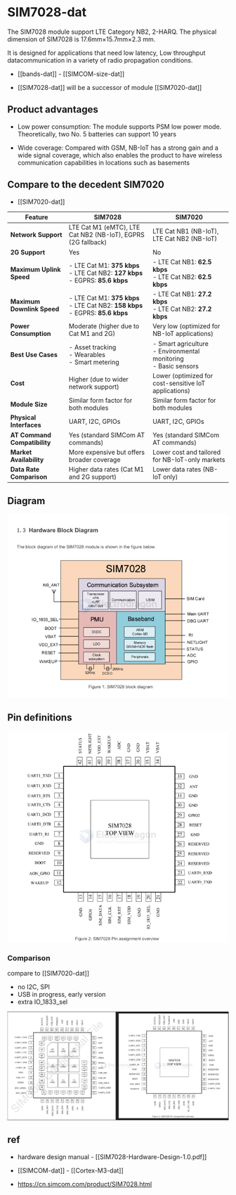 
# SIM7028-dat

The SIM7028 module support LTE Category NB2, 2-HARQ. The physical dimension of SIM7028 is 17.6mm×15.7mm×2.3 mm. 

It is designed for applications that need low latency, Low throughput datacommunication in a variety of radio propagation conditions.

- [[bands-dat]] - [[SIMCOM-size-dat]]

- [[SIM7028-dat]] will be a successor of module [[SIM7020-dat]]

## Product advantages

- Low power consumption: The module supports PSM low power mode. Theoretically, two No. 5 batteries can support 10 years

- Wide coverage: Compared with GSM, NB-IoT has a strong gain and a wide signal coverage, which also enables the product to have wireless communication capabilities in locations such as basements

## Compare to the decedent SIM7020

- [[SIM7020-dat]]



| **Feature**                | **SIM7028**                                                                 | **SIM7020**                                                |
|----------------------------|---------------------------------------------------------------------------|-----------------------------------------------------------|
| **Network Support**        | LTE Cat M1 (eMTC), LTE Cat NB2 (NB-IoT), EGPRS (2G fallback)              | LTE Cat NB1 (NB-IoT), LTE Cat NB2 (NB-IoT)                |
| **2G Support**             | Yes                                                                      | No                                                        |
| **Maximum Uplink Speed**   | - LTE Cat M1: **375 kbps**<br>- LTE Cat NB2: **127 kbps**<br>- EGPRS: **85.6 kbps** | - LTE Cat NB1: **62.5 kbps**<br>- LTE Cat NB2: **62.5 kbps** |
| **Maximum Downlink Speed** | - LTE Cat M1: **375 kbps**<br>- LTE Cat NB2: **158 kbps**<br>- EGPRS: **85.6 kbps** | - LTE Cat NB1: **27.2 kbps**<br>- LTE Cat NB2: **27.2 kbps** |
| **Power Consumption**      | Moderate (higher due to Cat M1 and 2G)                                    | Very low (optimized for NB-IoT applications)              |
| **Best Use Cases**         | - Asset tracking<br>- Wearables<br>- Smart metering                     | - Smart agriculture<br>- Environmental monitoring<br>- Basic sensors |
| **Cost**                   | Higher (due to wider network support)                                     | Lower (optimized for cost-sensitive IoT applications)     |
| **Module Size**            | Similar form factor for both modules                                     | Similar form factor for both modules                      |
| **Physical Interfaces**    | UART, I2C, GPIOs                                                         | UART, I2C, GPIOs                                          |
| **AT Command Compatibility** | Yes (standard SIMCom AT commands)                                       | Yes (standard SIMCom AT commands)                        |
| **Market Availability**    | More expensive but offers broader coverage                               | Lower cost and tailored for NB-IoT-only markets           |
| **Data Rate Comparison**   | Higher data rates (Cat M1 and 2G support)                                | Lower data rates (NB-IoT only)                            |


## Diagram 

![](2025-01-18-14-32-56.png)

## Pin definitions 

![](2025-01-18-14-37-42.png)


### Comparison 

compare to [[SIM7020-dat]]
- no I2C, SPI
- USB in progress, early version 
- extra IO_1833_sel

![](2025-01-18-14-40-49.png)



## ref 

- hardware design manual - [[SIM7028-Hardware-Design-1.0.pdf]]

- [[SIMCOM-dat]] - [[Cortex-M3-dat]]

- https://cn.simcom.com/product/SIM7028.html


